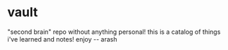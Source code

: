 # vault
"second brain" repo without anything personal!
this is a catalog of things i've learned and notes! enjoy
-- arash